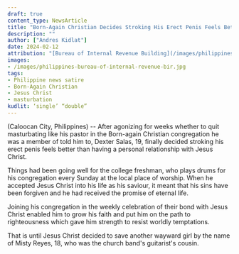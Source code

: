 ```yaml
---
draft: true
content_type: NewsArticle
title: "Born-Again Christian Decides Stroking His Erect Penis Feels Better Than Having a Personal Relationship With Jesus Christ"
description: ""
author: ["Andres Kidlat"]
date: 2024-02-12
attribution: "[Bureau of Internal Revenue Building](/images/philippines-bureau-of-internal-revenue-bir.jpg) in Intramuros photo from [Wikimedia](https://commons.wikimedia.org/wiki/File:Intramurosjf0746_32.JPG). [Creative Commons](https://creativecommons.org/licenses/by-sa/3.0/deed.en) BY-SA 3.0."
images: 
- /images/philippines-bureau-of-internal-revenue-bir.jpg
tags:
- Philippine news satire
- Born-Again Christian
- Jesus Christ
- masturbation
kudlit: ‘single’ “double”
---
```

(Caloocan City, Philippines) -- After agonizing for weeks whether to quit masturbating like his pastor in the Born-again Christian congregation he was a member of told him to, Dexter Salas, 19, finally decided stroking his erect penis feels better than having a personal relationship with Jesus Christ.

Things had been going well for the college freshman, who plays drums for his congregation every Sunday at the local place of worship. When he accepted Jesus Christ into his life as his saviour, it meant that his sins have been forgiven and he had received the promise of eternal life.

Joining his congregation in the weekly celebration of their bond with Jesus Christ enabled him to grow his faith and put him on the path to righteousness which gave him strength to resist worldly temptations.

That is until Jesus Christ decided to save another wayward girl by the name of Misty Reyes, 18, who was the church band's guitarist's cousin. 